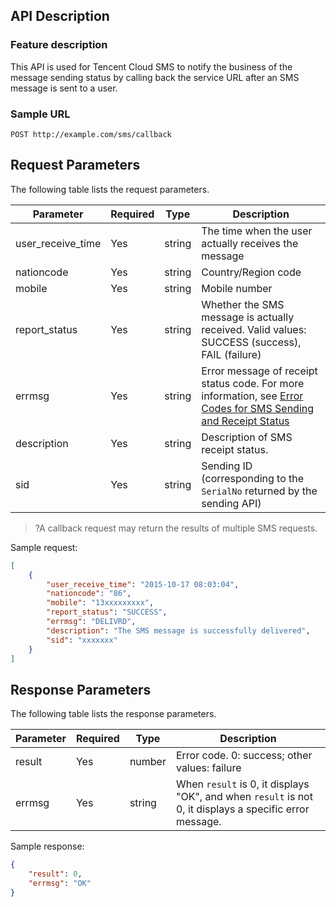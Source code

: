 ## API Description

### Feature description
This API is used for Tencent Cloud SMS to notify the business of the message sending status by calling back the service URL after an SMS message is sent to a user.

### Sample URL
```
POST http://example.com/sms/callback
```

## Request Parameters
The following table lists the request parameters.

| Parameter | Required | Type | Description |
|-------------------|------|--------|---------------------------------------------------------|
| user_receive_time | Yes | string | The time when the user actually receives the message |
| nationcode | Yes | string | Country/Region code |
| mobile | Yes | string | Mobile number |
| report_status | Yes | string | Whether the SMS message is actually received. Valid values: SUCCESS (success), FAIL (failure) |
| errmsg | Yes | string | Error message of receipt status code. For more information, see [Error Codes for SMS Sending and Receipt Status](https://intl.cloud.tencent.com/document/api/382/43546)  |
| description       | Yes   | string | Description of SMS receipt status.                                    |
| sid               | Yes   | string | Sending ID (corresponding to the `SerialNo` returned by the sending API)                                          |

>?A callback request may return the results of multiple SMS requests.

Sample request:

```json
[
    {
        "user_receive_time": "2015-10-17 08:03:04",
        "nationcode": "86",
        "mobile": "13xxxxxxxxx",
        "report_status": "SUCCESS",
        "errmsg": "DELIVRD",
        "description": "The SMS message is successfully delivered",
        "sid": "xxxxxxx"
    }
]
```

## Response Parameters
The following table lists the response parameters.

| Parameter | Required | Type | Description |
|--------|------|--------|------------------------------------------|
| result | Yes | number | Error code. 0: success; other values: failure |
| errmsg | Yes | string | When `result` is 0, it displays "OK", and when `result` is not 0, it displays a specific error message. |

Sample response:

```json
{
    "result": 0,
    "errmsg": "OK"
}
```


